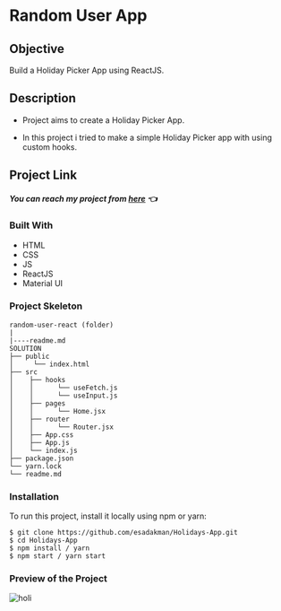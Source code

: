 # Random User App

## Objective

Build a Holiday Picker App using ReactJS.

## Description

- Project aims to create a Holiday Picker App.

- In this project i tried to make a simple Holiday Picker app with using custom hooks.

## Project Link

##### You can reach my project from [here](https://holiday-app.netlify.app/) 👈

### Built With

- HTML
- CSS
- JS
- ReactJS
- Material UI

### Project Skeleton

```
random-user-react (folder)
|
|----readme.md
SOLUTION
├── public
│     └── index.html
├── src
│    ├── hooks
│    │      └── useFetch.js
│    │      └── useInput.js
│    ├── pages
│    │      └── Home.jsx
│    ├── router
│    │      └── Router.jsx
│    ├── App.css
│    ├── App.js
│    └── index.js
├── package.json
└── yarn.lock
└── readme.md
```

### Installation

To run this project, install it locally using npm or yarn:

```
$ git clone https://github.com/esadakman/Holidays-App.git
$ cd Holidays-App
$ npm install / yarn
$ npm start / yarn start
```

### Preview of the Project

![holi](https://user-images.githubusercontent.com/98649983/180993913-53140f0e-494b-4715-8687-3df8ec420b2b.gif)
